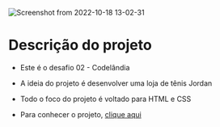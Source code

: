 ![Screenshot from 2022-10-18 13-02-31](https://user-images.githubusercontent.com/81364355/196487797-ec4e2432-7fb4-4ed7-85a5-58e8d4e031c3.png)

# Descrição do projeto

- Este é o desafio 02 - Codelândia

- A ideia do projeto é desenvolver uma loja de tênis Jordan

- Todo o foco do projeto é voltado para HTML e CSS

- Para conhecer o projeto, [clique aqui](https://codepen.io/wilsonsdr/full/YzLbZjL)
